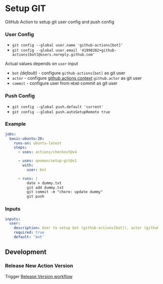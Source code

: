 # Setup GIT
GitHub Action to setup git user config and push config

### User Config
- `git config --global user.name 'github-actions[bot]'`
- `git config --global user.email '41898282+github-actions[bot]@users.noreply.github.com'`

Actual values depends on `user` input
- `bot` _(default)_ - configure `github-actions[bot]` as git user
- `actor` - configure [github actions context](https://docs.github.com/en/actions/learn-github-actions/contexts#github-context) `github.actor` as git user
- `commit` - configure user from `HEAD` commit as git user

### Push Config           
- `git config --global push.default 'current'`
- `git config --global push.autoSetupRemote true`

### Example
```yaml
jobs:
  basic-ubuntu-20:
    runs-on: ubuntu-latest
    steps:
      - uses: actions/checkout@v4

      - uses: qoomon/setup-git@v1
        with:
          user: bot

      - runs: |
          date > dummy.txt
          git add dummy.txt
          git commit -m "chore: update dummy"
          git push
```

### Inputs
```yaml
inputs:
  user:
    description: User to setup bot (github-actions[bot]), actor (github.actor) or commit (user from `HEAD` commit)
    required: true
    default: 'bot'
```

## Development

### Release New Action Version

Trigger [Release Version workflow](/actions/workflows/action-release.yaml)

